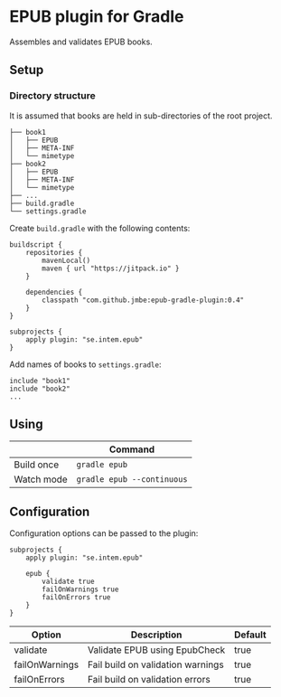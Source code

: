 # EPUB plugin for Gradle

Assembles and validates EPUB books.

## Setup

### Directory structure

It is assumed that books are held in sub-directories of the root project.

    ├── book1
    │   ├── EPUB
    │   ├── META-INF
    │   └── mimetype
    ├── book2
    │   ├── EPUB
    │   ├── META-INF
    │   └── mimetype
    ├── ...
    ├── build.gradle
    └── settings.gradle

Create `build.gradle` with the following contents:

    buildscript {
        repositories {
            mavenLocal()
            maven { url "https://jitpack.io" }
        }
    
        dependencies {
            classpath "com.github.jmbe:epub-gradle-plugin:0.4"
        }
    }
    
    subprojects {
        apply plugin: "se.intem.epub"
    }

Add names of books to `settings.gradle`:

    include "book1"
    include "book2"
    ...


## Using

| | Command |
| --- | --- |
| Build once | `gradle epub` | 
| Watch mode | `gradle epub --continuous` |

## Configuration

Configuration options can be passed to the plugin:

    subprojects {
        apply plugin: "se.intem.epub"
    
        epub {
            validate true
            failOnWarnings true
            failOnErrors true
        }
    }

| Option | Description | Default |
| --- | --- | --- |
| validate | Validate EPUB using EpubCheck | true |
| failOnWarnings | Fail build on validation warnings | true |
| failOnErrors | Fail build on validation errors | true |
